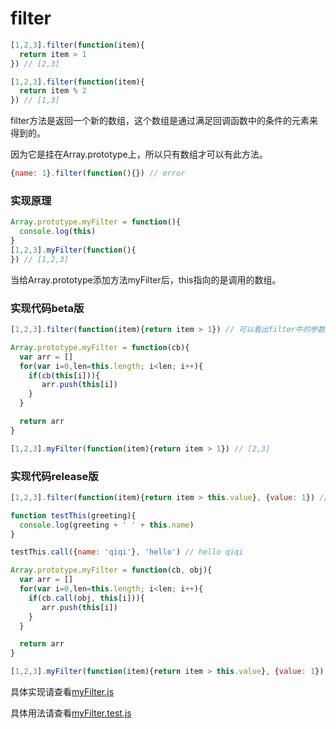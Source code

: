 # filter

```javascript
[1,2,3].filter(function(item){
  return item > 1
}) // [2,3]

[1,2,3].filter(function(item){
  return item % 2
}) // [1,3]

```

filter方法是返回一个新的数组，这个数组是通过满足回调函数中的条件的元素来得到的。

因为它是挂在Array.prototype上，所以只有数组才可以有此方法。

```javascript
{name: 1}.filter(function(){}) // error
```

### 实现原理

```javascript
Array.prototype.myFilter = function(){
  console.log(this)
}
[1,2,3].myFilter(function(){
}) // [1,2,3]
```

当给Array.prototype添加方法myFilter后，this指向的是调用的数组。

### 实现代码beta版

```javascript
[1,2,3].filter(function(item){return item > 1}) // 可以看出filter中的参数是一个callback，callback参数为数组的元素，callback的返回值为满足添加的布尔值

Array.prototype.myFilter = function(cb){
  var arr = []
  for(var i=0,len=this.length; i<len; i++){
    if(cb(this[i])){
       arr.push(this[i])
    }
  }

  return arr
}

[1,2,3].myFilter(function(item){return item > 1}) // [2,3]
```

### 实现代码release版

```javascript
[1,2,3].filter(function(item){return item > this.value}, {value: 1}) // 可以看出filter方法的第二个参数是可选的，callback中的this指向了这个参数

function testThis(greeting){
  console.log(greeting + ' ' + this.name)
}

testThis.call({name: 'qiqi'}, 'hello') // hello qiqi

Array.prototype.myFilter = function(cb, obj){
  var arr = []
  for(var i=0,len=this.length; i<len; i++){
    if(cb.call(obj, this[i])){
       arr.push(this[i])
    }
  }

  return arr
}

[1,2,3].myFilter(function(item){return item > this.value}, {value: 1}) // // [2,3]
```

具体实现请查看[myFilter.js](./myFilter.js)

具体用法请查看[myFilter.test.js](./myFilter.test.js)
